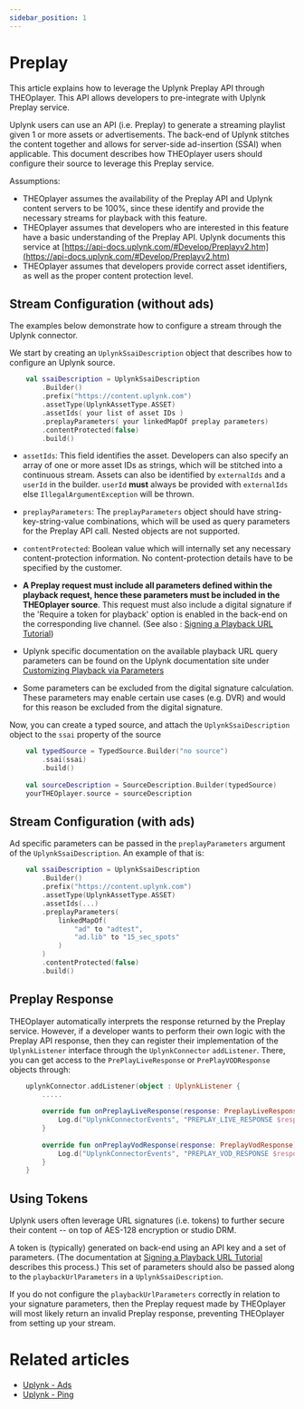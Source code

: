 ```yaml
---
sidebar_position: 1
---
```


# Preplay

This article explains how to leverage the Uplynk Preplay API through THEOplayer. This API allows developers to pre-integrate with Uplynk Preplay service.

Uplynk users can use an API (i.e. Preplay) to generate a streaming playlist given 1 or more assets or advertisements. The back-end of Uplynk stitches the content together and allows for server-side ad-insertion (SSAI) when applicable. This document describes how THEOplayer users should configure their source to leverage this Preplay service.

Assumptions:

- THEOplayer assumes the availability of the Preplay API and Uplynk content servers to be 100%, since these identify and provide the necessary streams for playback with this feature.
- THEOplayer assumes that developers who are interested in this feature have a basic understanding of the Preplay API. Uplynk documents this service at [https://api-docs.uplynk.com/#Develop/Preplayv2.htm](https://api-docs.uplynk.com/#Develop/Preplayv2.htm)
- THEOplayer assumes that developers provide correct asset identifiers, as well as the proper content protection level.

## Stream Configuration (without ads)

The examples below demonstrate how to configure a stream through the Uplynk connector.

We start by creating an `UplynkSsaiDescription` object that describes how to configure an Uplynk source. 

```kotlin
    val ssaiDescription = UplynkSsaiDescription
        .Builder()
        .prefix("https://content.uplynk.com")
        .assetType(UplynkAssetType.ASSET)
        .assetIds( your list of asset IDs )
        .preplayParameters( your linkedMapOf preplay parameters)
        .contentProtected(false)
        .build()
```

- `assetIds`: This field identifies the asset. Developers can also specify an array of one or more asset IDs as strings, which will be stitched into a continuous stream. Assets can also be identified by `externalIds` and a `userId` in the builder. `userId` **must** always be provided with `externalIds` else `IllegalArgumentException` will be thrown.
 
- `preplayParameters`: The `preplayParameters` object should have string-key-string-value combinations, which will be used as query parameters for the Preplay API call. Nested objects are not supported.

- `contentProtected`: Boolean value which will internally set any necessary content-protection information. No content-protection details have to be specified by the customer.

- **A Preplay request must include all parameters defined within the playback request, hence these parameters must be included in the THEOplayer source**. This request must also include a digital signature if the 'Require a token for playback' option is enabled in the back-end on the corresponding live channel. (See also : [Signing a Playback URL Tutorial](https://docs.uplynk.com/docs/sign-playback-url))
  
- Uplynk specific documentation on the available playback URL query parameters can be found on the Uplynk documentation site under [Customizing Playback via Parameters](https://docs.uplynk.com/docs/customize-playback-via-parameters)
  
- Some parameters can be excluded from the digital signature calculation. These parameters may enable certain use cases (e.g. DVR) and would for this reason be excluded from the digital signature.

Now, you can create a typed source, and attach the `UplynkSsaiDescription` object to the `ssai` property of the source

```kotlin
    val typedSource = TypedSource.Builder("no source")
        .ssai(ssai)
        .build()
    
    val sourceDescription = SourceDescription.Builder(typedSource)
    yourTHEOplayer.source = sourceDescription
```

## Stream Configuration (with ads)

Ad specific parameters can be passed in the `preplayParameters` argument of the `UplynkSsaiDescription`. An example of that is:

```kotlin
    val ssaiDescription = UplynkSsaiDescription
        .Builder()
        .prefix("https://content.uplynk.com")
        .assetType(UplynkAssetType.ASSET)
        .assetIds(...)
        .preplayParameters(
            linkedMapOf(
                "ad" to "adtest",
                "ad.lib" to "15_sec_spots"
            )
        )
        .contentProtected(false)
        .build()
```

## Preplay Response

THEOplayer automatically interprets the response returned by the Preplay service. However, if a developer wants to perform their own logic with the Preplay API response, then they can register their implementation of the `UplynkListener` interface through the `UplynkConnector` `addListener`. There, you can get access to the `PrePlayLiveResponse` or `PrePlayVODResponse` objects through:

```kotlin
    uplynkConnector.addListener(object : UplynkListener {
        .....
    
        override fun onPreplayLiveResponse(response: PreplayLiveResponse) {
            Log.d("UplynkConnectorEvents", "PREPLAY_LIVE_RESPONSE $response")
        }
    
        override fun onPreplayVodResponse(response: PreplayVodResponse) {
            Log.d("UplynkConnectorEvents", "PREPLAY_VOD_RESPONSE $response")
        }
    }
```

## Using Tokens

Uplynk users often leverage URL signatures (i.e. tokens) to further secure their content -- on top of AES-128 encryption or studio DRM.

A token is (typically) generated on back-end using an API key and a set of parameters.
(The documentation at [Signing a Playback URL Tutorial](https://docs.uplynk.com/docs/sign-playback-url) describes this process.) This set of parameters should also be passed along to the `playbackUrlParameters` in a `UplynkSsaiDescription`. 

If you do not configure the `playbackUrlParameters` correctly in relation to your signature parameters, then the Preplay request made by THEOplayer will most likely return an invalid Preplay response, preventing THEOplayer from setting up your stream.

# Related articles

- [Uplynk - Ads](ads.md)
- [Uplynk - Ping](ping.md)
